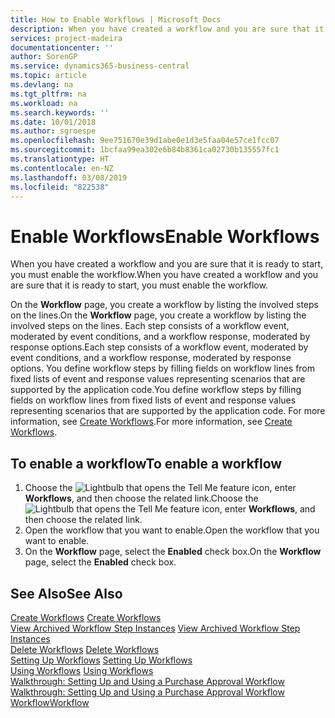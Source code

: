 ```yaml
---
title: How to Enable Workflows | Microsoft Docs
description: When you have created a workflow and you are sure that it is ready to start, you must enable the workflow.
services: project-madeira
documentationcenter: ''
author: SorenGP
ms.service: dynamics365-business-central
ms.topic: article
ms.devlang: na
ms.tgt_pltfrm: na
ms.workload: na
ms.search.keywords: ''
ms.date: 10/01/2018
ms.author: sgroespe
ms.openlocfilehash: 9ee751670e39d1abe0e1d3e5faa04e57ce1fcc07
ms.sourcegitcommit: 1bcfaa99ea302e6b84b8361ca02730b135557fc1
ms.translationtype: HT
ms.contentlocale: en-NZ
ms.lasthandoff: 03/08/2019
ms.locfileid: "822538"
---
```

# <a name="enable-workflows"></a><span data-ttu-id="5f785-103">Enable Workflows</span><span class="sxs-lookup"><span data-stu-id="5f785-103">Enable Workflows</span></span>
<span data-ttu-id="5f785-104">When you have created a workflow and you are sure that it is ready to start, you must enable the workflow.</span><span class="sxs-lookup"><span data-stu-id="5f785-104">When you have created a workflow and you are sure that it is ready to start, you must enable the workflow.</span></span>  

 <span data-ttu-id="5f785-105">On the **Workflow** page, you create a workflow by listing the involved steps on the lines.</span><span class="sxs-lookup"><span data-stu-id="5f785-105">On the **Workflow** page, you create a workflow by listing the involved steps on the lines.</span></span> <span data-ttu-id="5f785-106">Each step consists of a workflow event, moderated by event conditions, and a workflow response, moderated by response options.</span><span class="sxs-lookup"><span data-stu-id="5f785-106">Each step consists of a workflow event, moderated by event conditions, and a workflow response, moderated by response options.</span></span> <span data-ttu-id="5f785-107">You define workflow steps by filling fields on workflow lines from fixed lists of event and response values representing scenarios that are supported by the application code.</span><span class="sxs-lookup"><span data-stu-id="5f785-107">You define workflow steps by filling fields on workflow lines from fixed lists of event and response values representing scenarios that are supported by the application code.</span></span> <span data-ttu-id="5f785-108">For more information, see [Create Workflows](across-how-to-create-workflows.md).</span><span class="sxs-lookup"><span data-stu-id="5f785-108">For more information, see [Create Workflows](across-how-to-create-workflows.md).</span></span>  

## <a name="to-enable-a-workflow"></a><span data-ttu-id="5f785-109">To enable a workflow</span><span class="sxs-lookup"><span data-stu-id="5f785-109">To enable a workflow</span></span>  
1.  <span data-ttu-id="5f785-110">Choose the ![Lightbulb that opens the Tell Me feature](media/ui-search/search_small.png "Tell me what you want to do") icon, enter **Workflows**, and then choose the related link.</span><span class="sxs-lookup"><span data-stu-id="5f785-110">Choose the ![Lightbulb that opens the Tell Me feature](media/ui-search/search_small.png "Tell me what you want to do") icon, enter **Workflows**, and then choose the related link.</span></span>  
2.  <span data-ttu-id="5f785-111">Open the workflow that you want to enable.</span><span class="sxs-lookup"><span data-stu-id="5f785-111">Open the workflow that you want to enable.</span></span>  
3.  <span data-ttu-id="5f785-112">On the **Workflow** page, select the **Enabled** check box.</span><span class="sxs-lookup"><span data-stu-id="5f785-112">On the **Workflow** page, select the **Enabled** check box.</span></span>  

## <a name="see-also"></a><span data-ttu-id="5f785-113">See Also</span><span class="sxs-lookup"><span data-stu-id="5f785-113">See Also</span></span>  
 <span data-ttu-id="5f785-114">[Create Workflows](across-how-to-create-workflows.md) </span><span class="sxs-lookup"><span data-stu-id="5f785-114">[Create Workflows](across-how-to-create-workflows.md) </span></span>  
 <span data-ttu-id="5f785-115">[View Archived Workflow Step Instances](across-how-to-view-archived-workflow-step-instances.md) </span><span class="sxs-lookup"><span data-stu-id="5f785-115">[View Archived Workflow Step Instances](across-how-to-view-archived-workflow-step-instances.md) </span></span>  
 <span data-ttu-id="5f785-116">[Delete Workflows](across-how-to-delete-workflows.md) </span><span class="sxs-lookup"><span data-stu-id="5f785-116">[Delete Workflows](across-how-to-delete-workflows.md) </span></span>  
 <span data-ttu-id="5f785-117">[Setting Up Workflows](across-set-up-workflows.md) </span><span class="sxs-lookup"><span data-stu-id="5f785-117">[Setting Up Workflows](across-set-up-workflows.md) </span></span>  
 <span data-ttu-id="5f785-118">[Using Workflows](across-use-workflows.md) </span><span class="sxs-lookup"><span data-stu-id="5f785-118">[Using Workflows](across-use-workflows.md) </span></span>  
 <span data-ttu-id="5f785-119">[Walkthrough: Setting Up and Using a Purchase Approval Workflow](walkthrough-setting-up-and-using-a-purchase-approval-workflow.md) </span><span class="sxs-lookup"><span data-stu-id="5f785-119">[Walkthrough: Setting Up and Using a Purchase Approval Workflow](walkthrough-setting-up-and-using-a-purchase-approval-workflow.md) </span></span>  
 [<span data-ttu-id="5f785-120">Workflow</span><span class="sxs-lookup"><span data-stu-id="5f785-120">Workflow</span></span>](across-workflow.md)   
